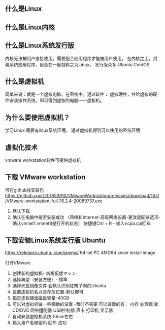 ## 什么是Linux

## 什么是Linux内核

## 什么是Linux系统发行版
 内核无法被用户直接使用，需要配合应用程序才能被用户使用。
 在内核之上，封装系统应用程序，组合在一起就称之为Linux。
 发行版众多 Ubuntu  CentOS

 ## 什么是虚拟机
简单来说：就是一个虚拟电脑。在系统中，通过软件： 虚拟硬件，并给虚拟的硬件安装操作系统，即可得到虚拟的电脑——虚拟机。

## 为什么要使用虚拟机？
学习Linux 需要有linux系统环境。
通过虚拟机得到可以使用的系统环境

## 虚拟化技术 
 vmware workstation软件可提供虚拟机

## 下载 VMware workstation
可在github找安装包 
https://github.com/201853910/VMwareWorkstation/releases/download/16.0/VMware-workstation-full-16.2.4-20089737.exe

1. 默认下载
2. 确认在电脑中是否安装成功
（网络和Internet-高级网络设置-更改适配器选项-确认vmnet1 vmnet8是打开的状态）
快捷键Ctrl + R - 输入ncpa.cpl回车

## 下载安装Linux系统发行版 Ubuntu
https://releases.ubuntu.com/jammy/
64-bit PC AMD64 sever install image

打开VMware
1. 创建新的虚拟机- 新規仮想マシン
2. 选择典型（安装方便）- 標準
3. 选择光盘镜像文件 会默认识别杠瞎子啊的Ubuntu
4. 设置虚拟机名以及存放位置-默认即可
5. 指定虚拟硬盘磁盘容量-40GB
6. 可以对虚拟机做一些细微的设置 -暂时不需要 可以设置的有：
   内存
   处理器
   新CD/DVD
   网络适配器
   USB控制器
   声卡
   打印机
   显示器
7. 自动安装虚拟机系统 10min左右
8. 输入用户名和密码 回车 成功









